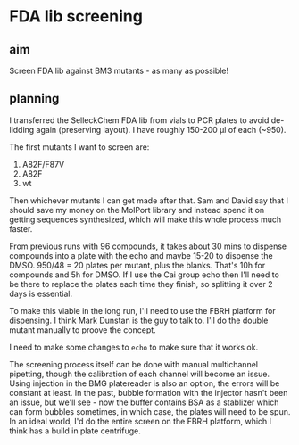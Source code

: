 # FDA lib screening 

## aim
Screen FDA lib against BM3 mutants - as many as possible!

## planning

I transferred the SelleckChem FDA lib from vials to PCR plates to avoid de-lidding again (preserving layout). I have roughly 150-200 µl of each (~950).

The first mutants I want to screen are:
1) A82F/F87V
2) A82F 
3) wt

Then whichever mutants I can get made after that. Sam and David say that I should save my money on the MolPort library and instead spend it on getting sequences synthesized, which will make this whole process much faster.

From previous runs with 96 compounds, it takes about 30 mins to dispense compounds into a plate with the echo and maybe 15-20 to dispense the DMSO. 950/48 = 20 plates per mutant, plus the blanks. That's 10h for compounds and 5h for DMSO. If I use the Cai group echo then I'll need to be there to replace the plates each time they finish, so splitting it over 2 days is essential.

To make this viable in the long run, I'll need to use the FBRH platform for dispensing. I think Mark Dunstan is the guy to talk to. I'll do the double mutant manually to proove the concept.

I need to make some changes to ```echo``` to make sure that it works ok.

The screening process itself can be done with manual multichannel pipetting, though the calibration of each channel will become an issue. Using injection in the BMG platereader is also an option, the errors will be constant at least. In the past, bubble formation with the injector hasn't been an issue, but we'll see - now the buffer contains BSA as a stablizer which can form bubbles sometimes, in which case, the plates will need to be spun. In an ideal world, I'd do the entire screen on the FBRH platform, which I think has a build in plate centrifuge.
